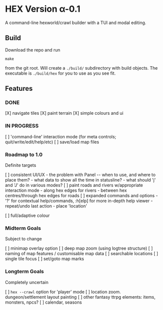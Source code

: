 # HEX Version α-0.1

A command-line hexworld/crawl builder with a TUI and modal editing.

## Build

Download the repo and run

    make

from the git root. Will create a `./build/` subdirectory with build objects. The
executable is `./build/hex` for you to use as you see fit.

## Features

### DONE

[X] navigate tiles
[X] paint terrain
[X] simple colours and ui

### IN PROGRESS

[ ] 'command-line' interaction mode (for meta controls; quit/write/edit/help/etc)
[ ] save/load map files

### Roadmap to 1.0

Definite targets

[ ] consistent UI/UX
    - the problem with Panel -- when to use, and where to place them?
    - what data to show all the time in statusline?
    - what should 'j' and 'J' do in various modes?
[ ] paint roads and rivers w/appropriate interaction mode
    - along hex edges for rivers
    - between hex centres/through hex edges for roads
[ ] expanded commands and options
    - '?' for contextual help/commands, :h[elp] for more in-depth help viewer
    - repeat/undo last action
    - place 'location'

[ ] full/adaptive colour

### Midterm Goals

Subject to change

[ ] minimap overlay option
[ ] deep map zoom (using logtree structure)
[ ] naming of map features / customisable map data
[ ] searchable locations
[ ] single tile focus
[ ] set/goto map marks

### Longterm Goals

Completely uncertain

[ ] `hex --crawl` option for 'player' mode
[ ] location zoom. dungeon/settlement layout painting
[ ] other fantasy ttrpg elements: items, monsters, npcs?
[ ] calendar, seasons
